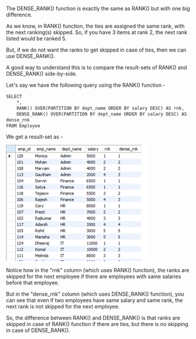 The DENSE_RANK() function is exactly the same as RANK() but with one big difference.

As we know, in RANK() function, the ties are assigned the same rank, with the next ranking(s) skipped. So, if you have 3 items at rank 2, the next rank listed would be ranked 5.

But, if we do not want the ranks to get skipped in case of ties, then we can use DENSE_RANK().

A good way to understand this is to compare the result-sets of RANK() and DENSE_RANK() side-by-side.

Let's say we have the following query using the RANK() function -

    SELECT 
        *,
        RANK() OVER(PARTITION BY dept_name ORDER BY salary DESC) AS rnk,
        DENSE_RANK() OVER(PARTITION BY dept_name ORDER BY salary DESC) AS dense_rnk
    FROM Employee

We get a result-set as - 

![Alt text](image-9.png)

Notice how in the "rnk" column (which uses RANK() function), the ranks are skipped for the next employee if there are employees with same salaries before that employee.

But in the "dense_rnk" column (which uses DENSE_RANK() function), you can see that even if two employees have same salary and same rank, the next rank is not skipped for the next employee.

So, the difference between RANK() and DENSE_RANK() is that ranks are skipped in case of RANK() function if there are ties, but there is no skipping in case of DENSE_RANK().